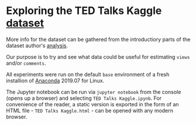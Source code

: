 # Exploring the TED Talks Kaggle [dataset](https://www.kaggle.com/rounakbanik/ted-talks)

More info for the dataset can be gathered from the introductiory parts of the dataset author's [analysis](https://www.kaggle.com/rounakbanik/ted-data-analysis).

Our purpose is to try and see what data could be useful for estimating `views` and/or `comments`.

All experiments were run on the default `base` environment of a fresh installion of [Anaconda](https://www.anaconda.com/distribution/#download-section) 2019.07 for Linux.

The Jupyter notebook can be run via `jupyter notebook` from the console (opens up a browser) and selecting `TED Talks Kaggle.ipynb`.
For convenience of the reader, a static version is exported in the form of an HTML file - `TED Talks Kaggle.html` - can be opened with any modern browser.
